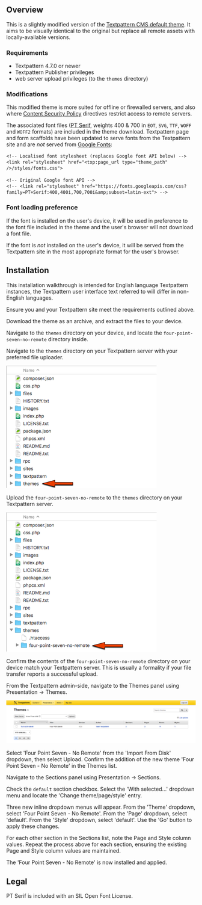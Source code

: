 ## Overview

This is a slightly modified version of the [Textpattern CMS default theme](https://github.com/textpattern/textpattern-default-theme). It aims to be visually identical to the original but replace all remote assets with locally-available versions.

### Requirements

* Textpattern 4.7.0 or newer
* Textpattern Publisher privileges
* web server upload privileges (to the `themes` directory)

### Modifications

This modified theme is more suited for offline or firewalled servers, and also where [Content Security Policy](https://en.wikipedia.org/wiki/Content_Security_Policy) directives restrict access to remote servers.

The associated font files ([PT Serif](https://en.wikipedia.org/wiki/PT_Fonts), weights 400 & 700 in `EOT`, `SVG`, `TTF`, `WOFF` and `WOFF2` formats) are included in the theme download. Textpattern page and form scaffolds have been updated to serve fonts from the Textpattern site and are _not_ served from [Google Fonts](https://fonts.google.com):

```
<!-- Localised font stylesheet (replaces Google font API below) -->
<link rel="stylesheet" href="<txp:page_url type="theme_path" />/styles/fonts.css">

<!-- Original Google font API -->
<!-- <link rel="stylesheet" href="https://fonts.googleapis.com/css?family=PT+Serif:400,400i,700,700i&amp;subset=latin-ext"> -->
```

### Font loading preference

If the font is installed on the user's device, it will be used in preference to the font file included in the theme and the user's browser will not download a font file.

If the font is _not_ installed on the user's device, it will be served from the Textpattern site in the most appropriate format for the user's browser.

## Installation

This installation walkthrough is intended for English language Textpattern instances, the Textpattern user interface text referred to will differ in non-English languages.

Ensure you and your Textpattern site meet the requirements outlined above.

Download the theme as an archive, and extract the files to your device.

Navigate to the `themes` directory on your device, and locate the `four-point-seven-no-remote` directory inside.

Navigate to the `themes` directory on your Textpattern server with your preferred file uploader.

![themes directory](./images/themes-dir.png)

Upload the `four-point-seven-no-remote` to the `themes` directory on your Textpattern server.

![themes -> no remote directory](./images/themes-no-remote-dir.png)

Confirm the contents of the `four-point-seven-no-remote` directory on your device match your Textpattern server. This is usually a formality if your file transfer reports a successful upload.

From the Textpattern admin-side, navigate to the Themes panel using Presentation &rarr; Themes.

![themes panel - preflight](./images/themes-panel-preflight.png)

Select 'Four Point Seven - No Remote' from the 'Import From Disk' dropdown, then select Upload. Confirm the addition of the new theme 'Four Point Seven - No Remote' in the Themes list.

Navigate to the Sections panel using Presentation &rarr; Sections.

Check the `default` section checkbox. Select the 'With selected…' dropdown menu and locate the 'Change theme/page/style' entry.

Three new inline dropdown menus will appear. From the 'Theme' dropdown, select 'Four Point Seven - No Remote'. From the 'Page' dropdown, select 'default'. From the 'Style' dropdown, select 'default'. Use the 'Go' button to apply these changes.

For each other section in the Sections list, note the Page and Style column values. Repeat the process above for each section, ensuring the existing Page and Style column values are maintained.

The 'Four Point Seven - No Remote' is now installed and applied.

## Legal

PT Serif is included with an SIL Open Font License.
